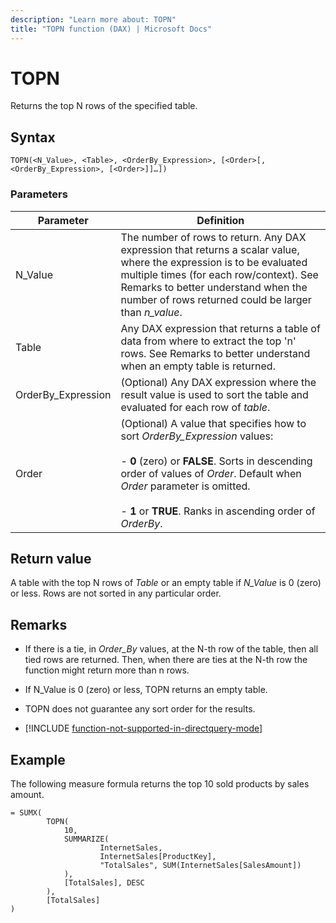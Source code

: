 ```yaml
---
description: "Learn more about: TOPN"
title: "TOPN function (DAX) | Microsoft Docs"
---
```

# TOPN

Returns the top N rows of the specified table.  
  
## Syntax  
  
```dax
TOPN(<N_Value>, <Table>, <OrderBy_Expression>, [<Order>[, <OrderBy_Expression>, [<Order>]]…])  
```
  
### Parameters

|Parameter|Definition|  
|-------------|--------------|  
|N_Value|The number of rows to return. Any DAX expression that returns a scalar value, where the expression is to be evaluated multiple times (for each row/context). See Remarks to better understand when the number of rows returned could be larger than *n_value*.  |  
|Table|Any DAX expression that returns a table of data from where to extract the top 'n' rows. See Remarks to better understand when an empty table is returned.  |  
|OrderBy_Expression|(Optional) Any DAX expression where the result value is used to sort the table and evaluated for each row of *table*.  |
|Order|(Optional) A value that specifies how to sort *OrderBy_Expression* values:<br /><br /> - **0** (zero) or  **FALSE**. Sorts in descending order of values of *Order*. Default when *Order* parameter is omitted. <br /><br /> - **1** or **TRUE**. Ranks in ascending order of *OrderBy*.|
  
## Return value

A table with the top N rows of *Table* or an empty table if *N_Value* is 0 (zero) or less. Rows are not sorted in any particular order.  
  
## Remarks  
  
- If there is a tie, in *Order_By* values, at the N-th row of the table, then all tied rows are returned. Then, when there are ties at the N-th row the function might return more than n rows.  
  
- If N_Value is 0 (zero) or less, TOPN returns an empty table.  
  
- TOPN does not guarantee any sort order for the results.  

- [!INCLUDE [function-not-supported-in-directquery-mode](includes/function-not-supported-in-directquery-mode.md)]

## Example

The following measure formula returns the top 10 sold products by sales amount.  
  
```dax
= SUMX(
        TOPN(
            10, 
            SUMMARIZE(
                    InternetSales, 
                    InternetSales[ProductKey], 
                    "TotalSales", SUM(InternetSales[SalesAmount])
            ),
            [TotalSales], DESC
        ),
        [TotalSales]
)
 
```
